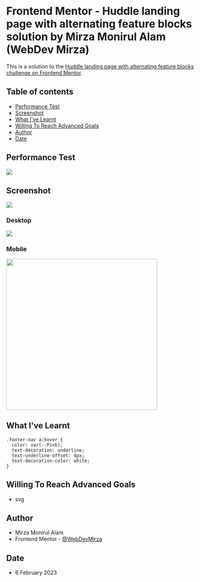 # Frontend Mentor - Huddle landing page with alternating feature blocks solution by Mirza Monirul Alam (WebDev Mirza)

This is a solution to the [Huddle landing page with alternating feature blocks challenge on Frontend Mentor](https://www.frontendmentor.io/challenges/huddle-landing-page-with-alternating-feature-blocks-5ca5f5981e82137ec91a5100).

## Table of contents

- [Performance Test](#performance-test)
- [Screenshot](#screenshot)
- [What I've Learnt](#what-ive-learnt)
- [Willing To Reach Advanced Goals](#willing-to-reach-advanced-goals)
- [Author](#author)
- [Date](#date)

## Performance Test

![](./per.jpg)

## Screenshot

![](./ss.gif)

### Desktop

![](./lg.webp)

### Mobile

<img src="./sm.webp" width="400" />

## What I've Learnt

```
.footer-nav a:hover {
  color: var(--Pink);
  text-decoration: underline;
  text-underline-offset: 4px;
  text-decoration-color: white;
}
```

## Willing To Reach Advanced Goals

- svg

## Author

- Mirza Monirul Alam
- Frontend Mentor - [@WebDevMirza](https://www.frontendmentor.io/profile/WebDevMirza)

## Date

- 6 February 2023
